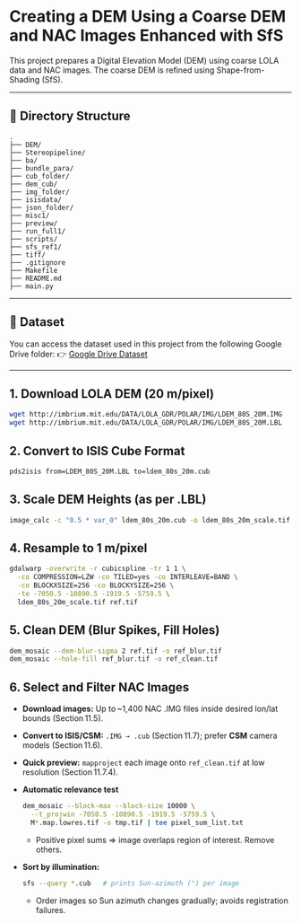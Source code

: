 # Creating a DEM Using a Coarse DEM and NAC Images Enhanced with SfS

This project prepares a Digital Elevation Model (DEM) using coarse LOLA data and NAC images. The coarse DEM is refined using Shape-from-Shading (SfS).

---

## 📁 Directory Structure

```
.
├── DEM/
├── Stereopipeline/
├── ba/
├── bundle_para/
├── cub_folder/
├── dem_cub/
├── img_folder/
├── isisdata/
├── json_folder/
├── misc1/
├── preview/
├── run_full1/
├── scripts/
├── sfs_ref1/
├── tiff/
├── .gitignore
├── Makefile
├── README.md
├── main.py
```

---

## 🔗 Dataset

You can access the dataset used in this project from the following Google Drive folder:
👉 [Google Drive Dataset](https://drive.google.com/drive/folders/1CChYeVDqc499VNybrn5w4GTy0H4qOjd5?usp=sharing)

---

## 1. Download LOLA DEM (20 m/pixel)

```bash
wget http://imbrium.mit.edu/DATA/LOLA_GDR/POLAR/IMG/LDEM_80S_20M.IMG
wget http://imbrium.mit.edu/DATA/LOLA_GDR/POLAR/IMG/LDEM_80S_20M.LBL
```

## 2. Convert to ISIS Cube Format

```bash
pds2isis from=LDEM_80S_20M.LBL to=ldem_80s_20m.cub
```

## 3. Scale DEM Heights (as per .LBL)

```bash
image_calc -c "0.5 * var_0" ldem_80s_20m.cub -o ldem_80s_20m_scale.tif
```

## 4. Resample to 1 m/pixel

```bash
gdalwarp -overwrite -r cubicspline -tr 1 1 \
  -co COMPRESSION=LZW -co TILED=yes -co INTERLEAVE=BAND \
  -co BLOCKXSIZE=256 -co BLOCKYSIZE=256 \
  -te -7050.5 -10890.5 -1919.5 -5759.5 \
  ldem_80s_20m_scale.tif ref.tif
```

## 5. Clean DEM (Blur Spikes, Fill Holes)

```bash
dem_mosaic --dem-blur-sigma 2 ref.tif -o ref_blur.tif
dem_mosaic --hole-fill ref_blur.tif -o ref_clean.tif
```

## 6. Select and Filter NAC Images

* **Download images:** Up to \~1,400 NAC .IMG files inside desired lon/lat bounds (Section 11.5).

* **Convert to ISIS/CSM:** `.IMG → .cub` (Section 11.7); prefer **CSM** camera models (Section 11.6).

* **Quick preview:** `mapproject` each image onto `ref_clean.tif` at low resolution (Section 11.7.4).

* **Automatic relevance test**

  ```bash
  dem_mosaic --block-max --block-size 10000 \
    --t_projwin -7050.5 -10890.5 -1919.5 -5759.5 \
    M*.map.lowres.tif -o tmp.tif | tee pixel_sum_list.txt
  ```

  * Positive pixel sums ⇒ image overlaps region of interest. Remove others.

* **Sort by illumination:**

  ```bash
  sfs --query *.cub   # prints Sun‑azimuth (°) per image
  ```

  * Order images so Sun azimuth changes gradually; avoids registration failures.
